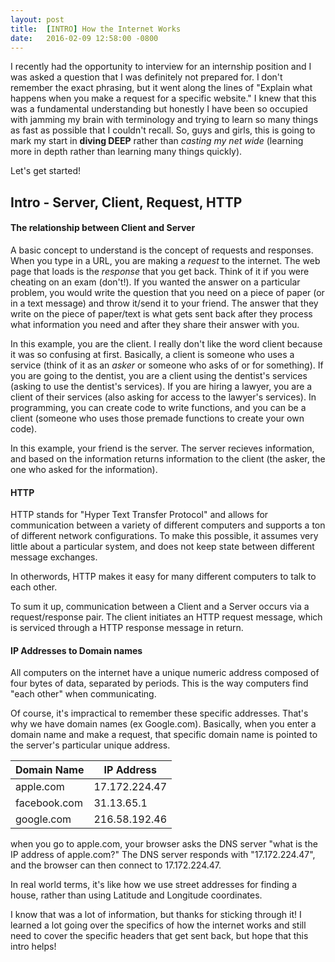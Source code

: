 ```yaml
---
layout: post
title:  [INTRO] How the Internet Works
date:   2016-02-09 12:58:00 -0800
---
```


I recently had the opportunity to interview for an internship position and I was asked a question that I was definitely not prepared for. I don't remember the exact phrasing, but it went along the lines of "Explain what happens when you make a request for a specific website." I knew that this was a fundamental understanding but honestly I have been so occupied with jamming my brain with terminology and trying to learn so many things as fast as possible that I couldn't recall. So, guys and girls, this is going to mark my start in **diving DEEP** rather than *casting my net wide* (learning more in depth rather than learning many things quickly).

Let's get started!

## Intro - Server, Client, Request, HTTP


#### The relationship between Client and Server

A basic concept to understand is the concept of requests and responses. When you type in a URL, you are making a *request* to the internet. The web page that loads is the *response* that you get back. Think of it if you were cheating on an exam (don't!). If you wanted the answer on a particular problem, you would write the question that you need on a piece of paper (or in a text message) and throw it/send it to your friend. The answer that they write on the piece of paper/text is what gets sent back after they process what information you need and after they share their answer with you.

In this example, you are the client. I really don't like the word client because it was so confusing at first. Basically, a client is someone who uses a service (think of it as an *asker* or someone who asks of or for something). If you are going to the dentist, you are a client using the dentist's services (asking to use the dentist's services). If you are hiring a lawyer, you are a client of their services (also asking for access to the lawyer's services). In programming, you can create code to write functions, and you can be a client (someone who uses those premade functions to create your own code). 

In this example, your friend is the server. The server recieves information, and based on the information returns information to the client (the asker, the one who asked for the information).

#### HTTP 

HTTP stands for "Hyper Text Transfer Protocol" and allows for communication between a variety of different computers and supports a ton of different network configurations. To make this possible, it assumes very little about a particular system, and does not keep state between different message exchanges.

In otherwords, HTTP makes it easy for many different computers to talk to each other.

To sum it up, communication between a Client and a Server occurs via a request/response pair. The client initiates an HTTP request message, which is serviced through a HTTP response message in return. 

#### IP Addresses to Domain names

All computers on the internet have a unique numeric address composed of four bytes of data, separated by periods. This is the way computers find "each other" when communicating. 

Of course, it's impractical to remember these specific addresses. That's why we have domain names (ex Google.com). Basically, when you enter a domain name and make a request, that specific domain name is pointed to the server's particular unique address.

| Domain Name  | IP Address    |
|--------------|---------------|
| apple.com    | 17.172.224.47 |
| facebook.com | 31.13.65.1    |
| google.com   | 216.58.192.46 |

when you go to apple.com, your browser asks the DNS server "what is the IP address of apple.com?" The DNS server responds with "17.172.224.47", and the browser can then connect to 17.172.224.47.

In real world terms, it's like how we use street addresses for finding a house, rather than using Latitude and Longitude coordinates.

I know that was a lot of information, but thanks for sticking through it! I learned a lot going over the specifics of how the internet works and still need to cover the specific headers that get sent back, but hope that this intro helps!